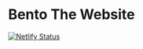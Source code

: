 # Bento The Website

[![Netlify Status](https://api.netlify.com/api/v1/badges/2d3c8f6b-59ea-40fb-93ab-66deba2badfe/deploy-status)](https://app.netlify.com/sites/marvelous-sopapillas-b3ff10/deploys)
